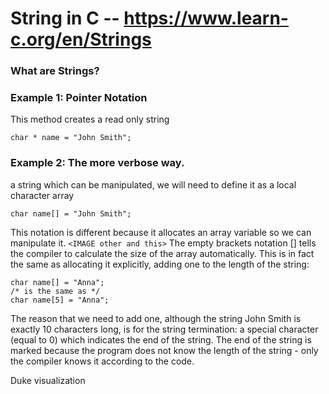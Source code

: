 # String in C -- https://www.learn-c.org/en/Strings


### What are Strings?


### Example 1: Pointer Notation
This method creates a read only string

```
char * name = "John Smith";
```

### Example 2: The more verbose way.
a string which can be manipulated, we will need to define it as a local character array
```
char name[] = "John Smith";
```
This notation is different because it allocates an array variable so we can manipulate it.
`<IMAGE other and this>` 
The empty brackets notation [] tells the compiler to calculate the size of the array automatically.
This is in fact the same as allocating it explicitly, adding one to the length of the string:

```
char name[] = "Anna";
/* is the same as */
char name[5] = "Anna";
```

The reason that we need to add one, although the string John Smith is exactly 10 characters long, is for the string termination: a special character (equal to 0) which indicates the end of the string. The end of the string is marked because the program does not know the length of the string - only the compiler knows it according to the code.


Duke visualization
